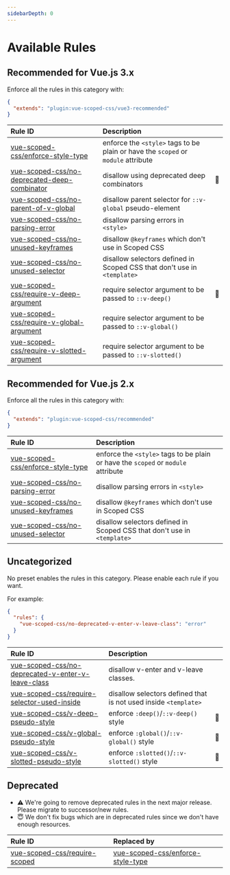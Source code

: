 ```yaml
---
sidebarDepth: 0
---
```


# Available Rules

<!-- This file is automatically generated in tools/update-docs-rules-index.js, do not change! -->

## Recommended for Vue.js 3.x

Enforce all the rules in this category with:

```json
{
  "extends": "plugin:vue-scoped-css/vue3-recommended"
}
```

| Rule ID | Description |    |
|:--------|:------------|:---|
| [vue-scoped-css/enforce-style-type](./enforce-style-type.md) | enforce the `<style>` tags to be plain or have the `scoped` or `module` attribute |  |
| [vue-scoped-css/no-deprecated-deep-combinator](./no-deprecated-deep-combinator.md) | disallow using deprecated deep combinators | :wrench: |
| [vue-scoped-css/no-parent-of-v-global](./no-parent-of-v-global.md) | disallow parent selector for `::v-global` pseudo-element |  |
| [vue-scoped-css/no-parsing-error](./no-parsing-error.md) | disallow parsing errors in `<style>` |  |
| [vue-scoped-css/no-unused-keyframes](./no-unused-keyframes.md) | disallow `@keyframes` which don't use in Scoped CSS |  |
| [vue-scoped-css/no-unused-selector](./no-unused-selector.md) | disallow selectors defined in Scoped CSS that don't use in `<template>` |  |
| [vue-scoped-css/require-v-deep-argument](./require-v-deep-argument.md) | require selector argument to be passed to `::v-deep()` | :wrench: |
| [vue-scoped-css/require-v-global-argument](./require-v-global-argument.md) | require selector argument to be passed to `::v-global()` |  |
| [vue-scoped-css/require-v-slotted-argument](./require-v-slotted-argument.md) | require selector argument to be passed to `::v-slotted()` |  |

## Recommended for Vue.js 2.x

Enforce all the rules in this category with:

```json
{
  "extends": "plugin:vue-scoped-css/recommended"
}
```

| Rule ID | Description |    |
|:--------|:------------|:---|
| [vue-scoped-css/enforce-style-type](./enforce-style-type.md) | enforce the `<style>` tags to be plain or have the `scoped` or `module` attribute |  |
| [vue-scoped-css/no-parsing-error](./no-parsing-error.md) | disallow parsing errors in `<style>` |  |
| [vue-scoped-css/no-unused-keyframes](./no-unused-keyframes.md) | disallow `@keyframes` which don't use in Scoped CSS |  |
| [vue-scoped-css/no-unused-selector](./no-unused-selector.md) | disallow selectors defined in Scoped CSS that don't use in `<template>` |  |

## Uncategorized

No preset enables the rules in this category.
Please enable each rule if you want.

For example:

```json
{
  "rules": {
    "vue-scoped-css/no-deprecated-v-enter-v-leave-class": "error"
  }
}
```

| Rule ID | Description |    |
|:--------|:------------|:---|
| [vue-scoped-css/no-deprecated-v-enter-v-leave-class](./no-deprecated-v-enter-v-leave-class.md) | disallow v-enter and v-leave classes. |  |
| [vue-scoped-css/require-selector-used-inside](./require-selector-used-inside.md) | disallow selectors defined that is not used inside `<template>` |  |
| [vue-scoped-css/v-deep-pseudo-style](./v-deep-pseudo-style.md) | enforce `:deep()`/`::v-deep()` style | :wrench: |
| [vue-scoped-css/v-global-pseudo-style](./v-global-pseudo-style.md) | enforce `:global()`/`::v-global()` style | :wrench: |
| [vue-scoped-css/v-slotted-pseudo-style](./v-slotted-pseudo-style.md) | enforce `:slotted()`/`::v-slotted()` style | :wrench: |

## Deprecated

- :warning: We're going to remove deprecated rules in the next major release. Please migrate to successor/new rules.
- :innocent: We don't fix bugs which are in deprecated rules since we don't have enough resources.

| Rule ID | Replaced by |
|:--------|:------------|
| [vue-scoped-css/require-scoped](./require-scoped.md) | [vue-scoped-css/enforce-style-type](./enforce-style-type.md.md) |
